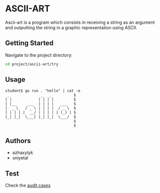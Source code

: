 # ASCII-ART

Ascii-art is a program which consists in receiving a string as an argument and outputting the string in a graphic representation using ASCII.

## Getting Started

Navigate to the project directory:
```bash
cd project/ascii-art/try
```

## Usage
 
```console
student$ go run . "hello" | cat -e
 _              _   _          $
| |            | | | |         $
| |__     ___  | | | |   ___   $
|  _ \   / _ \ | | | |  / _ \  $
| | | | |  __/ | | | | | (_) | $
|_| |_|  \___| |_| |_|  \___/  $
                               $
                               $
```

## Authors
- azhaxylyk
- sniyetal

## Test
Check the [audit cases](https://github.com/01-edu/public/tree/master/subjects/ascii-art/audit)
